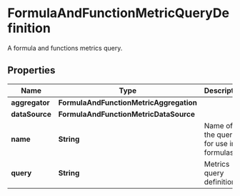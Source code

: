 # FormulaAndFunctionMetricQueryDefinition

A formula and functions metrics query.

## Properties

| Name           | Type                                    | Description                            | Notes      |
| -------------- | --------------------------------------- | -------------------------------------- | ---------- |
| **aggregator** | **FormulaAndFunctionMetricAggregation** |                                        | [optional] |
| **dataSource** | **FormulaAndFunctionMetricDataSource**  |                                        |
| **name**       | **String**                              | Name of the query for use in formulas. |
| **query**      | **String**                              | Metrics query definition.              |

